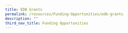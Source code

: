```yaml
---
title: EDB Grants
permalink: /resources/Funding-Opportunities/edb-grants
description: ""
third_nav_title: Funding Opportunities
---
```

